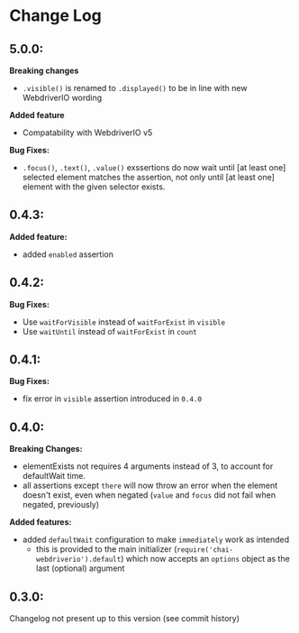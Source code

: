 # Change Log

## 5.0.0:
**Breaking changes** 
- `.visible()` is renamed to `.displayed()` to be in line with new WebdriverIO wording

**Added feature**
- Compatability with WebdriverIO v5

**Bug Fixes:**
- `.focus()`, `.text()`, `.value()` exssertions do now wait until [at least one] selected element matches the assertion, not only until [at least one] element with the given selector exists.

## 0.4.3:
**Added feature:**
- added `enabled` assertion

## 0.4.2:

**Bug Fixes:**
- Use `waitForVisible` instead of `waitForExist` in `visible`
- Use `waitUntil` instead of `waitForExist` in `count`

## 0.4.1:

**Bug Fixes:**
- fix error in `visible` assertion introduced in `0.4.0`

## 0.4.0:

**Breaking Changes:**
- elementExists not requires 4 arguments instead of 3, to account for defaultWait time.
- all assertions except `there` will now throw an error when the element doesn't exist, even when negated (`value` and `focus` did not fail when negated, previously)

**Added features:**
- added `defaultWait` configuration to make `immediately` work as intended
  - this is provided to the main initializer (`require('chai-webdriverio').default`) which now accepts an `options` object as the last (optional) argument

## 0.3.0:

Changelog not present up to this version (see commit history)
